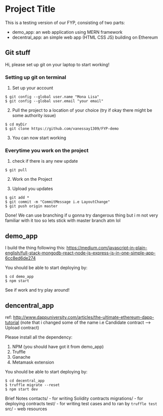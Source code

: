 # Project Title
This is a testing version of our FYP, consisting of two parts:
- demo_app: an web application using MERN framework
- decentral_app: an simple web app (HTML CSS JS) building on Ethereum

## Git stuff
Hi, please set up git on your laptop to start working!

### Setting up git on terminal
1. Set up your account
```
$ git config --global user.name "Mona Lisa"
$ git config --global user.email "your email"
```

2. Pull the project to a location of your choice (try if okay there might be some authority issue)
```
$ cd myDir
$ git clone https://github.com/vanessay1309/FYP-demo
```
3. You can now start working


### Everytime you work on the project
1. check if there is any new update
```
$ git pull
```

2. Work on the Project

3. Upload you updates
```
$ git add *
$ git commit -m "CommitMessage i.e LayoutChange"
$ git push origin master
```

Done! We can use branching if u gonna try dangerous thing but i m not very familiar with it too so lets stick with master branch atm lol


## demo_app

I build the thing following this:
https://medium.com/javascript-in-plain-english/full-stack-mongodb-react-node-js-express-js-in-one-simple-app-6cc8ed6de274

You should be able to start deploying by:
```
$ cd demo_app
$ npm start
```

See if work and try play around!

## dencentral_app
ref: http://www.dappuniversity.com/articles/the-ultimate-ethereum-dapp-tutorial
(note that i changed some of the name i.e Candidate contract --> Upload contract)

Please install all the dependency:
1. NPM (you should have got it from demo_app)
2. Truffle
3. Ganache
4. Metamask extension

You should be able to start deploying by:
```
$ cd decentral_app
$ truffle migrate --reset
$ npm start dev
```

Brief Notes
contacts/ - for writing Solidity contracts
migrations/ - for deploying contracts
test/ - for writing test cases and to ran by ```truffle test```
src/ - web resources
